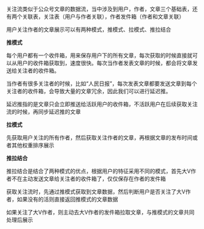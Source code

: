 关注流类似于公众号文章的数据流，当中涉及到用户，作者，文章三个基础表，还有两个关联表，关注表（用户与作者关联），作者发件箱（作者和文章关联）

用户关注作者的文章展示可以有两种模式，推模式、拉模式、推拉结合

**推模式**

每个用户都有一个收件箱，用来保存用户下的所有文章，每次获取的时候直接就可以从用户的收件箱获取到，速度很快。每次当作者发表文章的时候，都会将文章发送给关注者的收件箱。

当作者有很多关注者的时候，比如“人民日报”，每次发表文章都要发送文章到每个关注者的收件箱，会导致大量的文章冗余，因此我们可以进行延迟推。

延迟推指的是文章只会立即推送给活跃用户的收件箱，不活跃用户在后续获取关注流的时候，再同步延迟推的文章

**拉模式**

先获取用户关注的所有作者，然后获取关注作者的文章，再根据文章的发布时间或者其他权重排序展示

**推拉结合**

推拉结合是结合了两种模式的优点，根据用户的特征采用不同的模式，首先大V作者不在主动发送文章给关注者的收件箱了，仅仅保存在作者的发件箱

获取关注流时，先通过推模式获取到文章数据，然后判断用户是否关注了大V作者，如果没有的活则直接返回推模式的文章数据

如果关注了大V作者，则主动去大V作者的发件箱拉取文章，与推模式的文章共同处理后展示

